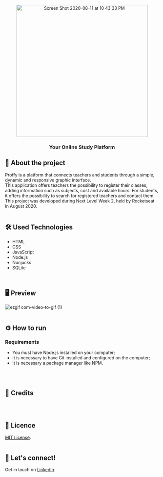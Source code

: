 <p align="center">
<img width="431" alt="Screen Shot 2020-08-11 at 10 43 33 PM" src="https://user-images.githubusercontent.com/68092946/89969352-2a031580-dc24-11ea-84fb-1c4852610cf1.png"/>
</p>

### <div align="center">Your Online Study Platform</div>

## :book: About the project
Proffy is a platform that connects teachers and students through a simple, dynamic and responsive graphic interface.<br>This application offers teachers the possibility to register their classes, adding information such as subjects, cost and available hours. For students, it offers the possibility to search for registered teachers and contact them. This project was developed during Next Level Week 2, held by Rocketseat in August 2020.
<br>
<br>
## 🛠 Used Technologies 
* HTML
* CSS
* JavaScript
* Node.js
* Nunjucks
* SQLite
<br>

## 🖥 Preview
![ezgif com-video-to-gif (1)](https://user-images.githubusercontent.com/68092946/90089997-ddd1d700-dcf0-11ea-81d4-943665065cce.gif)
<br>
<br>

## ⚙ How to run 
### Requirements<br>
* You must have Node.js installed on your computer;
* It is necessary to have Git installed and configured on the computer;
* It is necessary a package manager like NPM.
<br>
<br>

## 🥇 Credits
<br /> 
<br /> 

## 📝 Licence
[MIT License](https://opensource.org/licenses/MIT).
<br /> 
<br /> 

## :wave: Let's connect!
Get in touch on [LinkedIn](https://www.linkedin.com/in/alessandra-burckhalter/).
